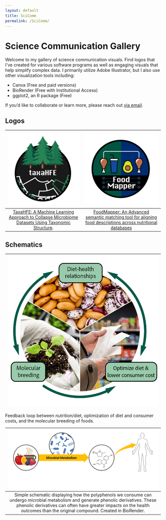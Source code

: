 ```yaml
---
layout: default
title: SciComm
permalink: /SciComm/
---
```


# Science Communication Gallery

Welcome to my gallery of science communication visuals. Find logos that I've created for various software programs as well as engaging visuals that help simplify complex data. I primarily utilize Adobe Illustrator, but I also use other visualization tools including:
- Canva (Free and paid versions)
- BioRender (Free with Institutional Access)
- ggplot2, an R package (Free)

If you’d like to collaborate or learn more, please reach out [via email](https://swi1.github.io/SMG.Wilson/contact/).

## Logos
| ![Three trees and a dendrogram with taxaHFE in white text](images/taxaHFE_logo.png) | ![Four foods in a row, with two of the same food connected by a white line](images/FoodMapper_logo_final.png) | 
|:-----------------------------------------------------:|:-----------------------------------------------------:|
| [TaxaHFE: A Machine Learning Approach to Collapse Microbiome Datasets Using Taxonomic Structure](https://doi.org/10.1093/bioadv/vbad165).|[FoodMapper: An Advanced semantic matching tool for aligning food descriptions across nutritional databases](https://richtext-semantic-food-mapper.hf.space/) | 


## Schematics
![Contains a photo of beans, a photo of someone holding receipts, and someone holding a small plant with gloved hands](images/AIFS_2024_Schematic.png) |
:-----------------------------------------------------:|
 Feedback loop between nutrition/diet, optimization of diet and consumer costs, and the molecular breeding of foods. 


![Alt text for image 2](images/Polyphenol_Impact.png) | 
:-----------------------------------------------------:|
| Simple schematic displaying how the polyphenols we consume can undergo microbial metabolism and generate phenolic derivatives. These phenolic derivatives can often have greater impacts on the health outcomes than the original compound. Created in BioRender. |


